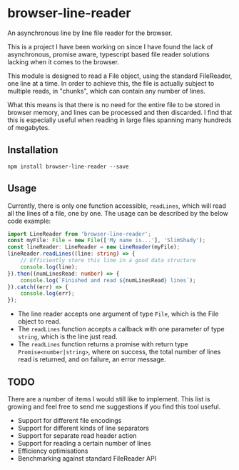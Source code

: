 # browser-line-reader
An asynchronous line by line file reader for the browser.

This is a project I have been working on since I have found
the lack of asynchronous, promise aware, typescript based file reader
solutions lacking when it comes to the browser.

This module is designed to read a File object, using the standard
FileReader, one line at a time. In order to achieve this, the file is
actually subject to multiple reads, in "chunks", which can contain
any number of lines.

What this means is that there is no need for the entire file to be stored
in browser memory, and lines can be processed and then discarded. I find
that this is especially useful when reading in large files spanning many
hundreds of megabytes.

## Installation
```
npm install browser-line-reader --save
```

## Usage

Currently, there is only one function accessible, ```readLines```,
which will read all the lines of a file, one by one. The usage
can be described by the below code example:

```typescript
import LineReader from 'browser-line-reader';
const myFile: File = new File(['My name is...'], 'SlimShady');
const lineReader: LineReader = new LineReader(myFile);
lineReader.readLines((line: string) => {
	// Efficiently store this line in a good data structure
	console.log(line);
}).then((numLinesRead: number) => {
	console.log(`Finished and read ${numLinesRead} lines`);
}).catch((err) => {
	console.log(err);
});
```

- The line reader accepts one argument of type ```File```,
which is the File object to read.
- The ```readLines``` function accepts a callback with
one parameter of type ```string```, which is the line just read.
- The ```readLines``` function returns a promise with return type
```Promise<number|string>```, where on success, the total number of
lines read is returned, and on failure, an error message.

## TODO

There are a number of items I would still like to implement.
This list is growing and feel free to send me suggestions if you
find this tool useful.

- Support for different file encodings
- Support for different kinds of line separators
- Support for separate read header action
- Support for reading a certain number of lines
- Efficiency optimisations
- Benchmarking against standard FileReader API